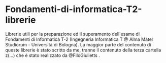 # Fondamenti-di-informatica-T2-librerie
Librerie utili per la preparazione ed il superamento dell'esame di Fondamenti di Informatica T-2 (Ingegneria Informatica T @ Alma Mater Studiorum - Università di Bologna). La maggior parte del contenuto di queste librerie è stato scritto da me, tranne il contenuto della terza cartella z(...) che è stato realizzato da @FiloGiulietts .
